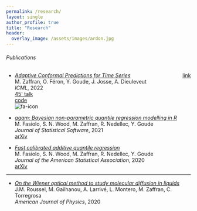 ```yaml
---
permalink: /research/
layout: single
author_profile: true
title: "Research"
header:
  overlay_image: /assets/images/ardon.jpg
---
```


###### Publications

- [*Adaptive Conformal Predictions for Time Series*](https://proceedings.mlr.press/v162/zaffran22a.html)
    <span style="float:right;">
        <a href="http://mzaffran.github.io/acp-ts"> link </a>
    </span>  
M. Zaffran, O. Féron, Y. Goude, J. Josse, A. Dieuleveut  
*ICML*, 2022   
[45' talk](https://www.youtube.com/watch?v=Yuxu9aUpVi0)   
[code](https://github.com/mzaffran/adaptiveconformalpredictionstimeseries)  
<i class="fab fa-fw fa-FolderOpen"></i>
![ fa-icon](https://fontawesome.com/icons/FolderOpen) 

- [*qgam: Bayesian non-parametric quantile regression modelling in R*](https://www.jstatsoft.org/article/view/v100i09)  
M. Fasiolo, S. N. Wood, M. Zaffran, R. Nedellec, Y. Goude  
*Journal of Statistical Software*, 2021  
[arXiv](https://arxiv.org/abs/2007.03303)  

- [*Fast calibrated additive quantile regression*](https://amstat.tandfonline.com/doi/abs/10.1080/01621459.2020.1725521)  
M. Fasiolo, S. N. Wood, M. Zaffran, R. Nedellec, Y. Goude  
*Journal of the American Statistical Association*, 2020  
[arXiv](https://arxiv.org/abs/1707.03307)


***

- [*On the Wiener optical method to study molecular diffusion in liquids*](https://aapt.scitation.org/doi/abs/10.1119/10.0001448)  
J.M. Roussel, M. Gailhanou, A. Larrivé, L. Montero, M. Zaffran, C. Torregrosa  
*American Journal of Physics*, 2020
